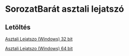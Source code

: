 # SorozatBarát asztali lejatszó

## Letöltés

[Asztali Lejatszo (Windows) 32 bit]()

[Asztali Lejatszo (Windows) 64 bit]()
